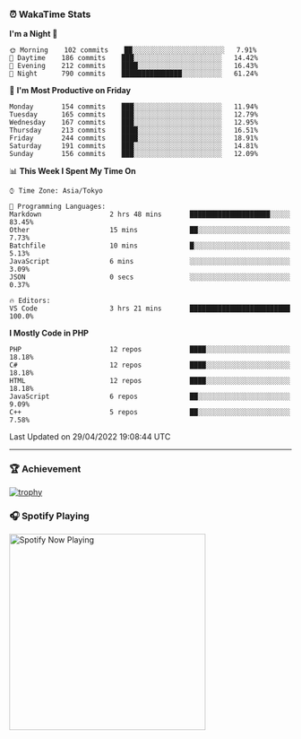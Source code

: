 ### ⏰ WakaTime Stats


<!--START_SECTION:waka-->
**I'm a Night 🦉** 

```text
🌞 Morning    102 commits    ██░░░░░░░░░░░░░░░░░░░░░░░   7.91% 
🌆 Daytime    186 commits    ███░░░░░░░░░░░░░░░░░░░░░░   14.42% 
🌃 Evening    212 commits    ████░░░░░░░░░░░░░░░░░░░░░   16.43% 
🌙 Night      790 commits    ███████████████░░░░░░░░░░   61.24%

```
📅 **I'm Most Productive on Friday** 

```text
Monday       154 commits    ███░░░░░░░░░░░░░░░░░░░░░░   11.94% 
Tuesday      165 commits    ███░░░░░░░░░░░░░░░░░░░░░░   12.79% 
Wednesday    167 commits    ███░░░░░░░░░░░░░░░░░░░░░░   12.95% 
Thursday     213 commits    ████░░░░░░░░░░░░░░░░░░░░░   16.51% 
Friday       244 commits    ████░░░░░░░░░░░░░░░░░░░░░   18.91% 
Saturday     191 commits    ███░░░░░░░░░░░░░░░░░░░░░░   14.81% 
Sunday       156 commits    ███░░░░░░░░░░░░░░░░░░░░░░   12.09%

```


📊 **This Week I Spent My Time On** 

```text
⌚︎ Time Zone: Asia/Tokyo

💬 Programming Languages: 
Markdown                 2 hrs 48 mins       ████████████████████░░░░░   83.45% 
Other                    15 mins             ██░░░░░░░░░░░░░░░░░░░░░░░   7.73% 
Batchfile                10 mins             █░░░░░░░░░░░░░░░░░░░░░░░░   5.13% 
JavaScript               6 mins              ░░░░░░░░░░░░░░░░░░░░░░░░░   3.09% 
JSON                     0 secs              ░░░░░░░░░░░░░░░░░░░░░░░░░   0.37%

🔥 Editors: 
VS Code                  3 hrs 21 mins       █████████████████████████   100.0%

```

**I Mostly Code in PHP** 

```text
PHP                      12 repos            ████░░░░░░░░░░░░░░░░░░░░░   18.18% 
C#                       12 repos            ████░░░░░░░░░░░░░░░░░░░░░   18.18% 
HTML                     12 repos            ████░░░░░░░░░░░░░░░░░░░░░   18.18% 
JavaScript               6 repos             ██░░░░░░░░░░░░░░░░░░░░░░░   9.09% 
C++                      5 repos             ██░░░░░░░░░░░░░░░░░░░░░░░   7.58%

```



 Last Updated on 29/04/2022 19:08:44 UTC
<!--END_SECTION:waka-->

---

### 🏆 Achievement

[![trophy](https://github-profile-trophy.vercel.app/?username=Slime-hatena&theme=flat&no-bg=true&no-frame=true&column=8)](https://github.com/ryo-ma/github-profile-trophy)

### 🎧 Spotify Playing

[<img src="https://spotify-now-playing-slime-hatena.vercel.app/api/spotify-playing" alt="Spotify Now Playing" width="350" />](https://open.spotify.com/user/slime_hatena)

<!--
**Slime-hatena/Slime-hatena** is a ✨ _special_ ✨ repository because its `README.md` (this file) appears on your GitHub profile.

Here are some ideas to get you started:

- 🔭 I’m currently working on ...
- 🌱 I’m currently learning ...
- 👯 I’m looking to collaborate on ...
- 🤔 I’m looking for help with ...
- 💬 Ask me about ...
- 📫 How to reach me: ...
- 😄 Pronouns: ...
- ⚡ Fun fact: ...
-->
